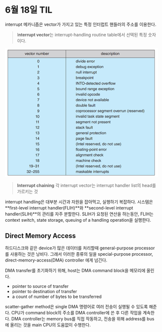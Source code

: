 # 6월 18일 TIL 

interrupt 메카니즘은 vector가 가지고 있는 특정 인터럽트 핸들러의 주소를 이용한다.

> I**nterrupt vector**는 interrupt-handling routine table에서 선택된 특정 숫자이다.

![interrupt_vector](../assets/2019.06.18/interrupt_vector.png)

> **Interrupt chaining**
각 interrupt vector는 interrupt handler list의 head를 가르키는 것

interrupt handling은 대부분 시간과 자원을 잡아먹고, 실행하기 복잡하다. 시스템은 **first-level interrupt handler(FLIH)**와 **second-level interrupt handler(SLIH)**의 관리를 자주 분할한다. SLIH가 요청된 연산을 하는동안, FLIH는 context switch, state storage, queuing of a handling operation을 실행한다.

## Direct Memory Access

하드디스크와 같은 device가 많은 데이터를 처리할때 general-purpose processor를 사용하는 것은 낭비다.  그래서 이러한 종류의 일을 special-purpose processor, direct-memory-access(DMA) controller 에게 넘긴다.

DMA transfer를 초기화하기 위해, host는 DMA command block을 메모리에 올린다. 

- pointer to source of transfer
- pointer to destination of transfer
- a count of number of bytes to be transferred

scatter-gather method은 single DMA 명령어로 여러 전송이 실행될 수 있도록 해준다. CPU가 command block의 주소를 DMA controller에 쓴 후 다른 작업을 계속한다. DMA controller는 memory bus를 직접 작동하고, 전송을 위해 address를 bus에 올리는 것을 main CPU의 도움없이 수행한다.
